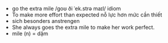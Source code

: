 

- go the extra mile	/ɡoʊ ði ˈek.strə maɪl/	idiom	
- To make more effort than expected	nỗ lực hơn mức cần thiết	
- sich besonders anstrengen	
- She always goes the extra mile to make her work perfect.	
- mile (n) = dặm